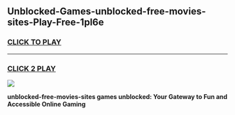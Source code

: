 
## Unblocked-Games-unblocked-free-movies-sites-Play-Free-1pl6e
<h3>
<a href="https://premium76.site?title=unblocked-free-movies-sites&ref=21A">CLICK TO PLAY</a></h3>
<hr>

<h3>
<a href="https://premium76.site?title=unblocked-free-movies-sites&ref=21A">CLICK 2 PLAY</a>
  
</h3>

<a href="https://premium76.site?title=unblocked-free-movies-sites&ref=21A"><img src="https://clearcache.store/games.png"></a>


**unblocked-free-movies-sites games unblocked: Your Gateway to Fun and Accessible Online Gaming**
